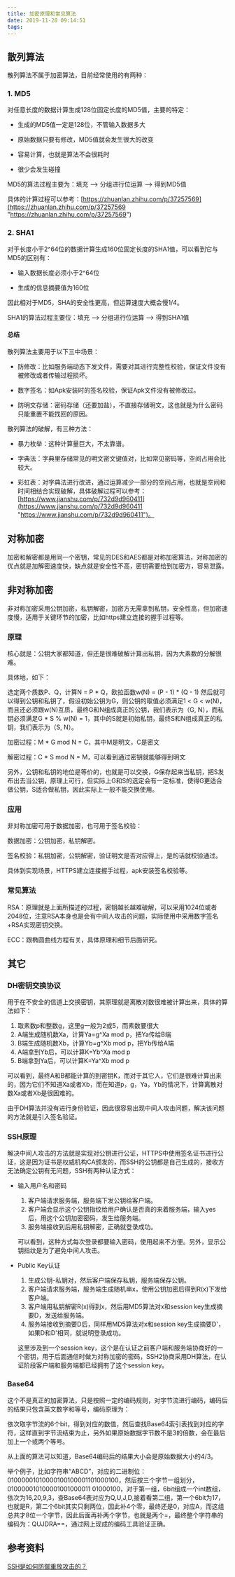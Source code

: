 ```yaml
---
title: 加密原理和常见算法
date: 2019-11-28 09:14:51
tags:
---
```


## 散列算法

散列算法不属于加密算法，目前经常使用的有两种：

### 1. MD5

对任意长度的数据计算生成128位固定长度的MD5值，主要的特定：

* 生成的MD5值一定是128位，不管输入数据多大

* 原始数据只要有修改，MD5值就会发生很大的改变

* 容易计算，也就是算法不会很耗时

* 很少会发生碰撞

MD5的算法过程主要为：填充 --> 分组进行位运算 --> 得到MD5值

具体的计算过程可以参考：[https://zhuanlan.zhihu.com/p/37257569](https://zhuanlan.zhihu.com/p/37257569 "https://zhuanlan.zhihu.com/p/37257569")

### 2. SHA1

对于长度小于2^64位的数据计算生成160位固定长度的SHA1值，可以看到它与MD5的区别有：

* 输入数据长度必须小于2^64位

* 生成的信息摘要值为160位

因此相对于MD5，SHA的安全性更高，但运算速度大概会慢1/4。

SHA1的算法过程主要位：填充 --> 分组进行位运算 --> 得到SHA1值

#### 总结

散列算法主要用于以下三中场景：

* 防修改：比如服务端动态下发文件，需要对其进行完整性校验，保证文件没有被修改或者传输过程损坏。

* 数字签名：如Apk安装时的签名校验，保证Apk文件没有被修改过。

* 防明文存储：密码存储（还要加盐），不直接存储明文，这也就是为什么密码只能重置不能找回的原因。

散列算法的破解，有三种方法：

* 暴力枚举：这种计算量巨大，不太靠谱。

* 字典法：字典里存储常见的明文密文键值对，比如常见密码等，空间占用会比较大。

* 彩虹表：对字典法进行改进，通过运算减少一部分的空间占用，也就是空间和时间相结合实现破解，具体破解过程可以参考：[https://www.jianshu.com/p/732d9d960411](https://www.jianshu.com/p/732d9d960411 "https://www.jianshu.com/p/732d9d960411")。


## 对称加密

加密和解密都是用同一个密钥，常见的DES和AES都是对称加密算法，对称加密的优点就是加解密速度快，缺点就是安全性不高，密钥需要给到加密方，容易泄露。

## 非对称加密

非对称加密采用公钥加密，私钥解密，加密方无需拿到私钥，安全性高，但加密速度慢，适用于关键环节的加密，比如https建立连接的握手过程等。

### 原理

核心就是：公钥大家都知道，但还是很难破解计算出私钥，因为大素数的分解很难。

具体地，如下：

选定两个质数P、Q，计算N = P * Q，欧拉函数w(N) = (P - 1) * (Q - 1)
然后就可以得到公钥和私钥了，假设初始公钥为G，则公钥的取值必须满足1 < G < w(N)，而且还必须跟w(N)互质，最终G和N组成真正的公钥，我们表示为（G, N），而私钥必须满足G * S % w(N) = 1，其中的S就是初始私钥，最终S和N组成真正的私钥，我们表示为（S, N）。

加密过程：M * G mod N = C，其中M是明文，C是密文

解密过程：C * S mod N = M，可以看到通过密钥就能够得到明文

另外，公钥和私钥的地位是等价的，也就是可以交换，G保存起来当私钥，把S发布出去当公钥，原理上可行，但实际上G和S的选定会有一定标准，使得G更适合做公钥，S适合做私钥，因此实际上一般不能交换使用。

### 应用

非对称加密可用于数据加密，也可用于签名校验：

数据加密：公钥加密，私钥解密。

签名校验：私钥加密，公钥解密，验证明文是否对应得上，是的话就校验通过。

具体到实现场景，HTTPS建立连接握手过程，apk安装签名校验等。

### 常见算法

RSA：原理就是上面所描述的过程，密钥越长越难破解，可以采用1024位或者2048位，注意RSA本身也是会有中间人攻击的问题，实际使用中采用数字签名+RSA实现密钥交换。

ECC：跟椭圆曲线方程有关，具体原理和细节后面研究。


## 其它

### DH密钥交换协议

用于在不安全的信道上交换密钥，其原理就是离散对数很难被计算出来，具体的算法如下：

1. 取素数p和整数g，这里g一般为2或5，而素数要很大
2. A端生成随机数Xa，计算Ya=g^Xa mod p，把Ya传给B端
3. B端生成随机数Xb，计算Yb=g^Xb mod p，把Yb传给A端
4. A端拿到Yb后，可以计算K=Yb^Xa mod p
5. B端拿到Ya后，可以计算K=Ya^Xb mod p

可以看到，最终A和B都能计算的到密钥K，而对于其它人，它们是很难计算出来的，因为它们不知道Xa或者Xb，而在知道p，g，Ya，Yb的情况下，计算离散对数Xa或者Xb是很困难的。

由于DH算法并没有进行身份验证，因此很容易出现中间人攻击问题，解决该问题的方法就是引入签名验证。

### SSH原理

解决中间人攻击的方法就是实现对公钥进行公证，HTTPS中使用签名证书进行公证，这是因为证书是权威机构CA颁发的，而SSH的公钥都是自己生成的，接收方无法确定公钥有无问题，SSH有两种认证方式：

* 输入用户名和密码
	
	1. 客户端请求服务端，服务端下发公钥给客户端。
	2. 客户端会显示这个公钥指纹给用户确认是否真的来着服务端，输入yes后，用这个公钥加密密码，发生给服务端。
	3. 服务端接收到后用私钥解密，正确就登录成功。

	可以看到，这种方式每次登录都要输入密码，使用起来不方便。另外，显示公钥指纹是为了避免中间人攻击。

* Public Key认证
	
	1. 生成公钥-私钥对，然后客户端保存私钥，服务端保存公钥。
	2. 客户端请求服务端，服务端生成随机串x，使用公钥加密后得到R(x)下发给客户端。
	3. 客户端用私钥解密R(x)得到x，然后用MD5算法对x和session key生成摘要D，发送给服务端。
	4. 服务端接收到摘要D后，同样用MD5算法对x和session key生成摘要D'，如果D和D'相同，就说明登录成功。

	这里涉及到一个session key，这个是在认证之前客户端和服务端协商好的一个密钥，用于后面通信时做为对称加密的密码，SSH2协商采用DH算法，在认证阶段客户端和服务端都已经拥有了这个session key。


### Base64

这个不是真正的加密算法，只是按照一定的编码规则，对字节流进行编码，编码后的结果只包含英文数字和等号，编码原理为：

依次取字节流的6个bit，得到对应的数值，然后查找Base64索引表找到对应的字符，这样直到字节流结束为止，另外如果原始数据字节数不是3的倍数，会在最后加上一个或两个等号。

从上面的算法可以知道，Base64编码后的结果大小会是原始数据大小的4/3。

举个例子，比如字符串“ABCD”，对应的二进制位：01000001010000100100001101000100，然后按三个字节一组划分，010000010100001001000011 01000100，对于第一组，6bit组成一个int数组，依次为16,20,9,3，查Base64表对应为Q,U,J,D,接着看第二组，第一个6bit为17，也就是R，第二个6bit其实只剩两位，因此补4个零，最终还是0，对应A，而这组总共才8位一个字节，因此后面再补两个字节，也就是两个=，最终整个字符串的编码为：QUJDRA==，通过网上现成的编码工具验证正确。

## 参考资料

[SSH是如何防御重放攻击的？](https://www.zhihu.com/question/320376106/answer/659948766 "https://www.zhihu.com/question/320376106/answer/659948766")

